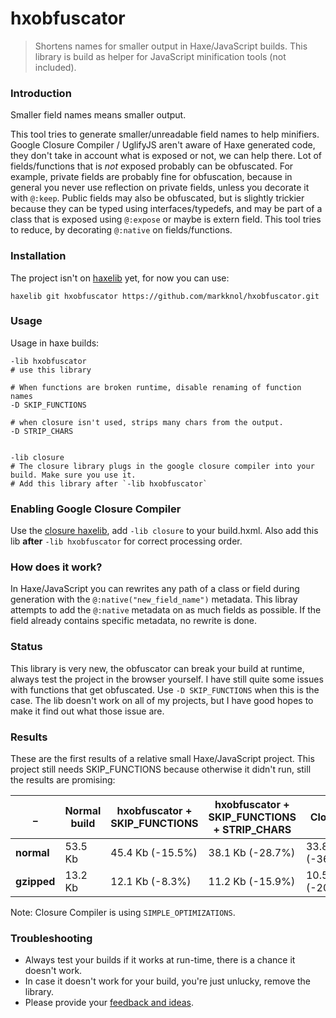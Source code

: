 # hxobfuscator

> Shortens names for smaller output in Haxe/JavaScript builds. 
> This library is build as helper for JavaScript minification tools (not included).

### Introduction

Smaller field names means smaller output. 

This tool tries to generate smaller/unreadable field names to help minifiers. Google Closure Compiler / UglifyJS aren't aware of Haxe generated code, they don't take in account what is exposed or not, we can help there. Lot of fields/functions that is _not_ exposed probably can be obfuscated. For example, private fields are probably fine for obfuscation, because in general you never use reflection on private fields, unless you decorate it with `@:keep`. Public fields may also be obfuscated, but is slightly trickier because they can be typed using interfaces/typedefs, and may be part of a class that is exposed using `@:expose` or maybe is extern field. This tool tries to reduce, by decorating `@:native` on fields/functions.

### Installation

The project isn't on [haxelib](https://lib.haxe.org) yet, for now you can use:

`haxelib git hxobfuscator https://github.com/markknol/hxobfuscator.git` 

### Usage

Usage in haxe builds:

```shell
-lib hxobfuscator
# use this library

# When functions are broken runtime, disable renaming of function names
-D SKIP_FUNCTIONS

# when closure isn't used, strips many chars from the output. 
-D STRIP_CHARS


-lib closure
# The closure library plugs in the google closure compiler into your build. Make sure you use it.
# Add this library after `-lib hxobfuscator`
```

### Enabling Google Closure Compiler

Use the [closure haxelib](https://lib.haxe.org/p/closure/), add `-lib closure` to your build.hxml. Also add this lib **after** `-lib hxobfuscator` for correct processing order.

### How does it work?

In Haxe/JavaScript you can rewrites any path of a class or field during generation with the `@:native("new_field_name")` metadata. This libray attempts to add the `@:native` metadata on as much fields as possible. If the field already contains specific metadata, no rewrite is done. 

### Status

This library is very new, the obfuscator can break your build at runtime, always test the project in the browser yourself.
I have still quite some issues with functions that get obfuscated. Use `-D SKIP_FUNCTIONS` when this is the case. The lib doesn't work on all of my projects, but I have good hopes to make it find out what those issue are.

### Results

These are the first results of a relative small Haxe/JavaScript project. This project still needs SKIP_FUNCTIONS because otherwise it didn't run, still the results are promising:

| _ | Normal build | hxobfuscator + SKIP_FUNCTIONS | hxobfuscator + SKIP_FUNCTIONS + STRIP_CHARS | Closure | Closure + hxobfuscator |
| --- | --- | --- | --- | --- | --- |
| **normal** | 53.5 Kb | 45.4 Kb (-15.5%) | 38.1 Kb (-28.7%) | 33.8 Kb (-36.8%) | 30.3 Kb (-43.3%) |
| **gzipped** | 13.2 Kb | 12.1 Kb (-8.3%) | 11.2 Kb (-15.9%) | 10.5 Kb (-20.4%) | 9.93 Kb (-24.7%) |

Note: Closure Compiler is using `SIMPLE_OPTIMIZATIONS`.

### Troubleshooting

- Always test your builds if it works at run-time, there is a chance it doesn't work.
- In case it doesn't work for your build, you're just unlucky, remove the library.
- Please provide your [feedback and ideas](https://github.com/markknol/hxobfuscator/issues).

